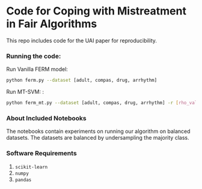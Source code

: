 # Code for Coping with Mistreatment in Fair Algorithms

This repo includes code for the UAI paper for reproducibility. 


### Running the code:

Run Vanilla FERM model:

```bash
python ferm.py --dataset [adult, compas, drug, arrhythm]
```

Run MT-SVM: :


```bash
python ferm_mt.py --dataset [adult, compas, drug, arrhythm] -r [rho_value]
```


### About Included Notebooks

The notebooks contain experiments on running our algorithm on balanced datasets. The datasets are balanced by undersampling the majority class.


### Software Requirements

1. `scikit-learn`
2. `numpy`
3. `pandas`
